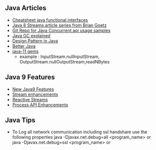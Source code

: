 
## Java Articles
* [Cheatsheet java functional interfaces](https://dzone.com/articles/cheatsheet-java-functional-interfaces)
* [Java 8 Streams,article series from Brian Goetz](https://www.ibm.com/developerworks/java/library/j-java-streams-1-brian-goetz/index.html)
* [Git Repo for Java Concurrent api usage samples ](https://github.com/JosePaumard)
* [Java GC explained](http://www.thejavaprogrammer.com/java-garbage-collection/)
* [Design Pattern in Java](https://github.com/iluwatar/java-design-patterns)
* [Better Java](https://github.com/cxxr/better-java)
* [java-11 gems](https://dzone.com/articles/moving-to-java-11-rediscover-some-quotcode-gemsquo)
  * example : InputStream.nullInputStream, OutputStream.nullOutputStream,readNBytes
## Java 9 Features
* [New Java9 Features](https://aboullaite.me/wrapping-up-java-9-new-features/)
* [Stream enhancements](https://aboullaite.me/java-9-enhancements-optional-stream/)
* [Reactive Streams](https://aboullaite.me/java-9-new-features-reactive-streams/)
* [Process API Enhancements](http://iteratrlearning.com/java/2017/03/12/java9-process-api.html)
## Java Tips
* To Log all network communication including ssl handshare use the following properties
  java -Djavax.net.debug=all  <program_name> or java -Djavax.net.debug=ssl  <program_name> or 
